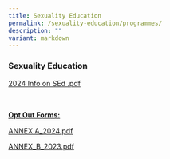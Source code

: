 ```yaml
---
title: Sexuality Education
permalink: /sexuality-education/programmes/
description: ""
variant: markdown
---
```

### Sexuality Education

[2024 Info on SEd .pdf](/files/2024_info_on_sed_Crest.pdf)

<br>
<p style="line-height: 19.6px;"><b><u>Opt Out Forms:</u></b></p>

[ANNEX A_2024.pdf](/files/annex_a_opt_out_form_2024.pdf) 

[ANNEX_B_2023.pdf](/files/annex_b_crest_2024.pdf)